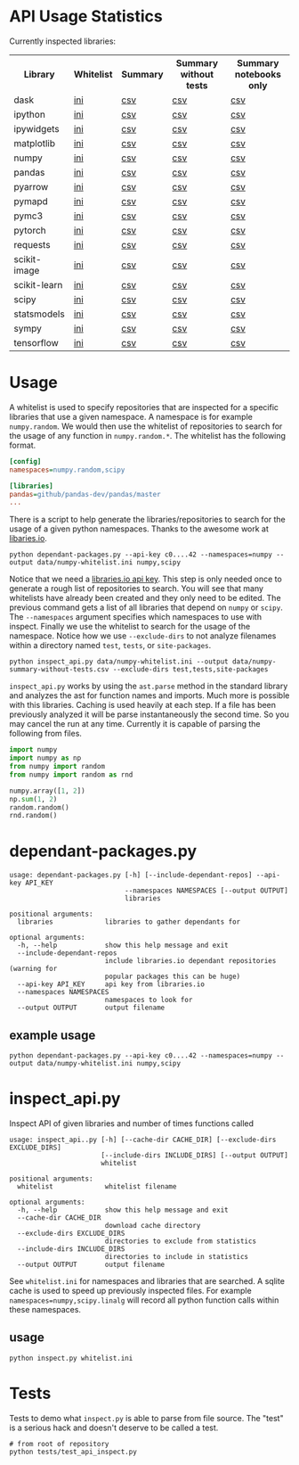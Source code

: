 # API Usage Statistics

Currently inspected libraries:

<table>
<tr>
  <th>Library</th>
  <th>Whitelist</th>
  <th>Summary</th>
  <th>Summary without tests</th>
  <th>Summary notebooks only</th>
</tr>
<tr>
  <td>dask</td>
  <td><a href="https://github.com/costrouc/python-api-inspect/blob/master/data/dask-whitelist.ini">ini</a></td>
  <td><a href="https://github.com/costrouc/python-api-inspect/blob/master/data/dask-summary.csv">csv</a></td>
  <td><a href="https://github.com/costrouc/python-api-inspect/blob/master/data/dask-summary-without-tests.csv">csv</a></td>
  <td><a href="https://github.com/costrouc/python-api-inspect/blob/master/data/dask-summary-notebooks.csv">csv</a></td>
</tr>
<tr>
  <td>ipython</td>
  <td><a href="https://github.com/costrouc/python-api-inspect/blob/master/data/ipython-whitelist.ini">ini</a></td>
  <td><a href="https://github.com/costrouc/python-api-inspect/blob/master/data/ipython-summary.csv">csv</a></td>
  <td><a href="https://github.com/costrouc/python-api-inspect/blob/master/data/ipython-summary-without-tests.csv">csv</a></td>
  <td><a href="https://github.com/costrouc/python-api-inspect/blob/master/data/ipython-summary-notebooks.csv">csv</a></td>
</tr>
<tr>
  <td>ipywidgets</td>
  <td><a href="https://github.com/costrouc/python-api-inspect/blob/master/data/ipywidgets-whitelist.ini">ini</a></td>
  <td><a href="https://github.com/costrouc/python-api-inspect/blob/master/data/ipywidgets-summary.csv">csv</a></td>
  <td><a href="https://github.com/costrouc/python-api-inspect/blob/master/data/ipywidgets-summary-without-tests.csv">csv</a></td>
  <td><a href="https://github.com/costrouc/python-api-inspect/blob/master/data/ipywidgets-summary-notebooks.csv">csv</a></td>
</tr>
<tr>
  <td>matplotlib</td>
  <td><a href="https://github.com/costrouc/python-api-inspect/blob/master/data/matplotlib-whitelist.ini">ini</a></td>
  <td><a href="https://github.com/costrouc/python-api-inspect/blob/master/data/matplotlib-summary.csv">csv</a></td>
  <td><a href="https://github.com/costrouc/python-api-inspect/blob/master/data/matplotlib-summary-without-tests.csv">csv</a></td>
  <td><a href="https://github.com/costrouc/python-api-inspect/blob/master/data/matplotlib-summary-notebooks.csv">csv</a></td>
</tr>
<tr>
  <td>numpy</td>
  <td><a href="https://github.com/costrouc/python-api-inspect/blob/master/data/numpy-whitelist.ini">ini</a></td>
  <td><a href="https://github.com/costrouc/python-api-inspect/blob/master/data/numpy-summary.csv">csv</a></td>
  <td><a href="https://github.com/costrouc/python-api-inspect/blob/master/data/numpy-summary-without-tests.csv">csv</a></td>
  <td><a href="https://github.com/costrouc/python-api-inspect/blob/master/data/numpy-summary-notebooks.csv">csv</a></td>
</tr>
<tr>
  <td>pandas</td>
  <td><a href="https://github.com/costrouc/python-api-inspect/blob/master/data/pandas-whitelist.ini">ini</a></td>
  <td><a href="https://github.com/costrouc/python-api-inspect/blob/master/data/pandas-summary.csv">csv</a></td>
  <td><a href="https://github.com/costrouc/python-api-inspect/blob/master/data/pandas-summary-without-tests.csv">csv</a></td>
  <td><a href="https://github.com/costrouc/python-api-inspect/blob/master/data/pandas-summary-notebooks.csv">csv</a></td>
</tr>
<tr>
  <td>pyarrow</td>
  <td><a href="https://github.com/costrouc/python-api-inspect/blob/master/data/pyarrow-whitelist.ini">ini</a></td>
  <td><a href="https://github.com/costrouc/python-api-inspect/blob/master/data/pyarrow-summary.csv">csv</a></td>
  <td><a href="https://github.com/costrouc/python-api-inspect/blob/master/data/pyarrow-summary-without-tests.csv">csv</a></td>
  <td><a href="https://github.com/costrouc/python-api-inspect/blob/master/data/pyarrow-summary-notebooks.csv">csv</a></td>
</tr>
<tr>
  <td>pymapd</td>
  <td><a href="https://github.com/costrouc/python-api-inspect/blob/master/data/pymapd-whitelist.ini">ini</a></td>
  <td><a href="https://github.com/costrouc/python-api-inspect/blob/master/data/pymapd-summary.csv">csv</a></td>
  <td><a href="https://github.com/costrouc/python-api-inspect/blob/master/data/pymapd-summary-without-tests.csv">csv</a></td>
  <td><a href="https://github.com/costrouc/python-api-inspect/blob/master/data/pymapd-summary-notebooks.csv">csv</a></td>
</tr>
<tr>
  <td>pymc3</td>
  <td><a href="https://github.com/costrouc/python-api-inspect/blob/master/data/pymc3-whitelist.ini">ini</a></td>
  <td><a href="https://github.com/costrouc/python-api-inspect/blob/master/data/pymc3-summary.csv">csv</a></td>
  <td><a href="https://github.com/costrouc/python-api-inspect/blob/master/data/pymc3-summary-without-tests.csv">csv</a></td>
  <td><a href="https://github.com/costrouc/python-api-inspect/blob/master/data/pymc3-summary-notebooks.csv">csv</a></td>
</tr>
<tr>
  <td>pytorch</td>
  <td><a href="https://github.com/costrouc/python-api-inspect/blob/master/data/pytorch-whitelist.ini">ini</a></td>
  <td><a href="https://github.com/costrouc/python-api-inspect/blob/master/data/pytorch-summary.csv">csv</a></td>
  <td><a href="https://github.com/costrouc/python-api-inspect/blob/master/data/pytorch-summary-without-tests.csv">csv</a></td>
  <td><a href="https://github.com/costrouc/python-api-inspect/blob/master/data/pytorch-summary-notebooks.csv">csv</a></td>
</tr>
<tr>
  <td>requests</td>
  <td><a href="https://github.com/costrouc/python-api-inspect/blob/master/data/requests-whitelist.ini">ini</a></td>
  <td><a href="https://github.com/costrouc/python-api-inspect/blob/master/data/requests-summary.csv">csv</a></td>
  <td><a href="https://github.com/costrouc/python-api-inspect/blob/master/data/requests-summary-without-tests.csv">csv</a></td>
  <td><a href="https://github.com/costrouc/python-api-inspect/blob/master/data/requests-summary-notebooks.csv">csv</a></td>
</tr>
<tr>
  <td>scikit-image</td>
  <td><a href="https://github.com/costrouc/python-api-inspect/blob/master/data/scikit-image-whitelist.ini">ini</a></td>
  <td><a href="https://github.com/costrouc/python-api-inspect/blob/master/data/scikit-image-summary.csv">csv</a></td>
  <td><a href="https://github.com/costrouc/python-api-inspect/blob/master/data/scikit-image-summary-without-tests.csv">csv</a></td>
  <td><a href="https://github.com/costrouc/python-api-inspect/blob/master/data/scikit-image-summary-notebooks.csv">csv</a></td>
</tr>
<tr>
  <td>scikit-learn</td>
  <td><a href="https://github.com/costrouc/python-api-inspect/blob/master/data/scikit-learn-whitelist.ini">ini</a></td>
  <td><a href="https://github.com/costrouc/python-api-inspect/blob/master/data/scikit-learn-summary.csv">csv</a></td>
  <td><a href="https://github.com/costrouc/python-api-inspect/blob/master/data/scikit-learn-summary-without-tests.csv">csv</a></td>
  <td><a href="https://github.com/costrouc/python-api-inspect/blob/master/data/scikit-learn-summary-notebooks.csv">csv</a></td>
</tr>
<tr>
  <td>scipy</td>
  <td><a href="https://github.com/costrouc/python-api-inspect/blob/master/data/scipy-whitelist.ini">ini</a></td>
  <td><a href="https://github.com/costrouc/python-api-inspect/blob/master/data/scipy-summary.csv">csv</a></td>
  <td><a href="https://github.com/costrouc/python-api-inspect/blob/master/data/scipy-summary-without-tests.csv">csv</a></td>
  <td><a href="https://github.com/costrouc/python-api-inspect/blob/master/data/scipy-summary-notebooks.csv">csv</a></td>
</tr>
<tr>
  <td>statsmodels</td>
  <td><a href="https://github.com/costrouc/python-api-inspect/blob/master/data/statsmodels-whitelist.ini">ini</a></td>
  <td><a href="https://github.com/costrouc/python-api-inspect/blob/master/data/statsmodels-summary.csv">csv</a></td>
  <td><a href="https://github.com/costrouc/python-api-inspect/blob/master/data/statsmodels-summary-without-tests.csv">csv</a></td>
  <td><a href="https://github.com/costrouc/python-api-inspect/blob/master/data/statsmodels-summary-notebooks.csv">csv</a></td>
</tr>
<tr>
  <td>sympy</td>
  <td><a href="https://github.com/costrouc/python-api-inspect/blob/master/data/sympy-whitelist.ini">ini</a></td>
  <td><a href="https://github.com/costrouc/python-api-inspect/blob/master/data/sympy-summary.csv">csv</a></td>
  <td><a href="https://github.com/costrouc/python-api-inspect/blob/master/data/sympy-summary-without-tests.csv">csv</a></td>
  <td><a href="https://github.com/costrouc/python-api-inspect/blob/master/data/sympy-summary-notebooks.csv">csv</a></td>
</tr>
<tr>
  <td>tensorflow</td>
  <td><a href="https://github.com/costrouc/python-api-inspect/blob/master/data/tensorflow-whitelist.ini">ini</a></td>
  <td><a href="https://github.com/costrouc/python-api-inspect/blob/master/data/tensorflow-summary.csv">csv</a></td>
  <td><a href="https://github.com/costrouc/python-api-inspect/blob/master/data/tensorflow-summary-without-tests.csv">csv</a></td>
  <td><a href="https://github.com/costrouc/python-api-inspect/blob/master/data/tensorflow-summary-notebooks.csv">csv</a></td>
</tr>
</table>

# Usage

A whitelist is used to specify repositories that are inspected for a
specific libraries that use a given namespace. A namespace is for
example `numpy.random`. We would then use the whitelist of
repositories to search for the usage of any function in
`numpy.random.*`. The whitelist has the following format.

```ini
[config]
namespaces=numpy.random,scipy

[libraries]
pandas=github/pandas-dev/pandas/master
...
```

There is a script to help generate the libraries/repositories to
search for the usage of a given python namespaces. Thanks to the
awesome work at [libaries.io](https://libraries.io).

```shell
python dependant-packages.py --api-key c0....42 --namespaces=numpy --output data/numpy-whitelist.ini numpy,scipy 
```

Notice that we need a [libraries.io api
key](https://libraries.io/api). This step is only needed once to
generate a rough list of repositories to search. You will see that
many whitelists have already been created and they only need to be
edited. The previous command gets a list of all libraries that depend
on `numpy` or `scipy`. The `--namespaces` argument specifies which
namespaces to use with inspect. Finally we use the whitelist to search
for the usage of the namespace. Notice how we use `--exclude-dirs` to
not analyze filenames within a directory named `test`, `tests`, or
`site-packages`.

```shell
python inspect_api.py data/numpy-whitelist.ini --output data/numpy-summary-without-tests.csv --exclude-dirs test,tests,site-packages
```

`inspect_api.py` works by using the `ast.parse` method in the standard
library and analyzes the ast for function names and imports. Much more
is possible with this libraries. Caching is used heavily at each
step. If a file has been previously analyzed it will be parse
instantaneously the second time. So you may cancel the run at any time. Currently it is capable of parsing the following from files.

```python
import numpy
import numpy as np
from numpy import random
from numpy import random as rnd

numpy.array([1, 2])
np.sum(1, 2)
random.random()
rnd.random()
```

# dependant-packages.py

```shell
usage: dependant-packages.py [-h] [--include-dependant-repos] --api-key API_KEY
                             --namespaces NAMESPACES [--output OUTPUT]
                             libraries

positional arguments:
  libraries             libraries to gather dependants for

optional arguments:
  -h, --help            show this help message and exit
  --include-dependant-repos
                        include libraries.io dependant repositories (warning for
                        popular packages this can be huge)
  --api-key API_KEY     api key from libraries.io
  --namespaces NAMESPACES
                        namespaces to look for
  --output OUTPUT       output filename
```

## example usage

```shell
python dependant-packages.py --api-key c0....42 --namespaces=numpy --output data/numpy-whitelist.ini numpy,scipy 
```

# inspect_api.py

Inspect API of given libraries and number of times functions called

```shell
usage: inspect_api..py [-h] [--cache-dir CACHE_DIR] [--exclude-dirs EXCLUDE_DIRS]
                       [--include-dirs INCLUDE_DIRS] [--output OUTPUT]
                       whitelist

positional arguments:
  whitelist             whitelist filename

optional arguments:
  -h, --help            show this help message and exit
  --cache-dir CACHE_DIR
                        download cache directory
  --exclude-dirs EXCLUDE_DIRS
                        directories to exclude from statistics
  --include-dirs INCLUDE_DIRS
                        directories to include in statistics
  --output OUTPUT       output filename
```

See `whitelist.ini` for namespaces and libraries that are searched. A
sqlite cache is used to speed up previously inspected files. For
example `namespaces=numpy,scipy.linalg` will record all python
function calls within these namespaces.

## usage

```shell
python inspect.py whitelist.ini
```
    
# Tests

Tests to demo what `inspect.py` is able to parse from file source. The
"test" is a serious hack and doesn't deserve to be called a test.

```shell
# from root of repository
python tests/test_api_inspect.py
```
